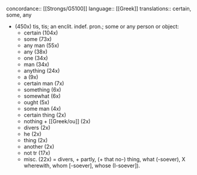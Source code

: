 concordance:: [[Strongs/G5100]] 
language:: [[Greek]] 
translations:: certain, some, any

- (450x) tis, tis; an enclit. indef. pron.; some or any person or object:
	- certain (104x)
	- some (73x)
	- any man (55x)
	- any (38x)
	- one (34x)
	- man (34x)
	- anything (24x)
	- a (9x)
	- certain man (7x)
	- something (6x)
	- somewhat (6x)
	- ought (5x)
	- some man (4x)
	- certain thing (2x)
	- nothing + [[Greek/ou]] (2x)
	- divers (2x)
	- he (2x)
	- thing (2x)
	- another (2x)
	- not tr (17x)
	- misc. (22x) = divers, + partly, (+ that no-) thing, what (-soever), X wherewith, whom [-soever], whose (I-soever]).